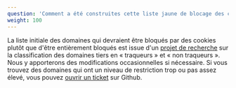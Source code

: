 ```yaml
---
question: 'Comment a été construites cette liste jaune de blocage des cookies ?'
weight: 100
---
```


La liste initiale des domaines qui devraient être bloqués par des cookies plutôt que d'être entièrement bloqués est issue d'un [projet de recherche](https://jonathanmayer.org/papers_data/bau13.pdf) sur la classification des domaines tiers en « traqueurs » et « non traqueurs ». Nous y apporterons des modifications occasionnelles si nécessaire. Si vous trouvez des domaines qui ont un niveau de restriction trop ou pas assez élevé, vous pouvez [ouvrir un ticket](https://github.com/EFForg/privacybadger/issues) sur Github.
